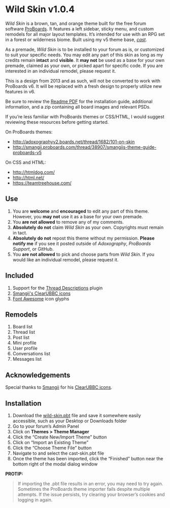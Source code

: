 # Wild Skin v1.0.4
*Wild Skin* is a brown, tan, and orange theme built for the free forum software [ProBoards](https://proboards.com/). It features a left sidebar, sticky menu, and custom remodels for all major layout templates. It’s intended for use with an RPG set in a forest or wilderness biome. Built using my v5 theme base, [*cast*](https://github.com/elli-petersen/pbt-cast).

As a premade, *Wild Skin* is to be installed to your forum as is, or customized to suit your specific needs. You may edit any part of this skin as long as my credits remain **intact** and **visible**. It **may not** be used as a base for your own premade, claimed as your own, or picked apart for specific code. If you are interested in an individual remodel, please request it.

This is a design from 2013 and as such, will not be converted to work with ProBoards v6. It will be replaced with a fresh design to properly utilize new features in v6.

Be sure to review the [Readme PDF](wild-skin-readme.pdf) for the installation guide, additional information, and a zip containing all board images and relevant PSDs.

If you’re less familiar with ProBoards themes or CSS/HTML, I would suggest reviewing these resources before getting started.

On ProBoards themes:
* http://adoxographyv2.boards.net/thread/1682/101-on-skin
* http://smangii.proboards.com/thread/38907/smangiis-theme-guide-proboards-v5

On CSS and HTML:
* http://htmldog.com/
* http://html.net/
* https://teamtreehouse.com/

## Use
1. You are **welcome** and **encouraged** to edit any part of this theme. However, you **may not** use it as a base for your own premade.
2. You **are not allowed** to remove any of my comments.
3. **Absolutely do not** claim *Wild Skin* as your own. Copyrights must remain in tact.
4. **Absolutely do not** repost this theme without my permission. **Please notify me** if you see it posted outside of *Adoxography*, *ProBoards Support*, or GitHub.
5. You **are not allowed** to pick and choose parts from *Wild Skin*. If you would like an individual remodel, please request it.

## Included
1. Support for the [Thread Descriptions](https://www.proboards.com/library/plugins/item/8) plugin
2. [Smangii's ClearUBBC icons](http://smangii.proboards.com/thread/38879/clearubbc-icons-perfect-any-theme)
3. [Font Awesome](https://fortawesome.github.io/Font-Awesome/) icon glyphs

## Remodels
1. Board list
2. Thread list
3. Post list
4. Mini profile
5. User profile
6. Conversations list
7. Messages list

## Acknowledgements
Special thanks to [Smangii](http://smangii.proboards.com/user/1) for his [ClearUBBC icons](http://smangii.proboards.com/thread/38879/clearubbc-icons-perfect-any-theme).

## Installation
1. Download the [wild-skin.pbt](wild-skin.pbt) file and save it somewhere easily accessible, such as your Desktop or Downloads folder
2. Go to your forum’s Admin Panel
3. Click on **Themes > Theme Manager**
4. Click the “Create New/Import Theme” button
5. Click on “Import an Existing Theme”
6. Click the “Choose Theme File” button
7. Navigate to and select the cast-skin.pbt file
8. Once the theme has been imported, click the “Finished” button near the bottom right of the modal dialog window


**PROTIP:**
> If importing the .pbt file results in an error, you may need to try again. Sometimes the ProBoards theme importer fails despite multiple attempts. If the issue persists, try clearing your browser’s cookies and logging in again.
